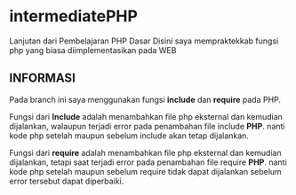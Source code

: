 # intermediatePHP
Lanjutan dari Pembelajaran PHP Dasar
Disini saya mempraktekkab fungsi php yang biasa diimplementasikan pada WEB

**INFORMASI**
---------------------
Pada branch ini saya menggunakan fungsi **include** dan **require** pada PHP.

Fungsi dari **Include** adalah menambahkan file php eksternal dan kemudian dijalankan, walaupun terjadi error pada penambahan file include **PHP**.  nanti kode php setelah maupun sebelum include akan tetap dijalankan.

Fungsi dari **require**  adalah menambahkan file php eksternal dan kemudian dijalankan, tetapi saat terjadi error pada penambahan file require **PHP**.  nanti kode php setelah maupun sebelum require tidak dapat dijalankan sebelum error tersebut dapat diperbaiki.

